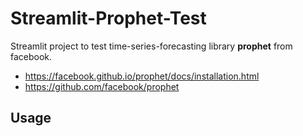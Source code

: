 # Streamlit-Prophet-Test

Streamlit project to test time-series-forecasting library **prophet** from facebook.

- <https://facebook.github.io/prophet/docs/installation.html>
- <https://github.com/facebook/prophet>

## Usage
